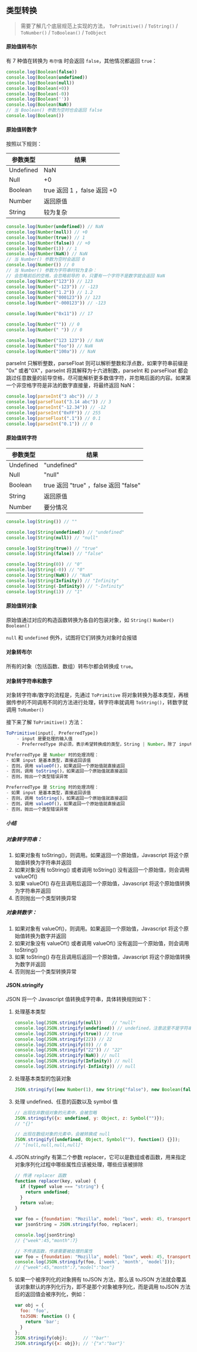 ## 类型转换

> 需要了解几个底层规范上实现的方法， `ToPrimitive()` / `ToString()` / `ToNumber()` / `ToBoolean()` / `ToObject`



#### 原始值转布尔

有 7 种值在转换为 `布尔值` 时会返回 `false`，其他情况都返回 `true`：

```javascript
console.log(Boolean(false))
console.log(Boolean(undefined))
console.log(Boolean(null))
console.log(Boolean(+0))
console.log(Boolean(-0))
console.log(Boolean(''))
console.log(Boolean(NaN))
// 当 Boolean() 参数为空时也会返回 false
console.log(Boolean())
```



#### 原始值转数字

按照以下规则：

| 参数类型  | 结果                        |
| --------- | --------------------------- |
| Undefined | NaN                         |
| Null      | +0                          |
| Boolean   | true 返回 1 ，false 返回 +0 |
| Number    | 返回原值                    |
| String    | 较为复杂                    |

```javascript
console.log(Number(undefined)) // NaN
console.log(Number(null)) // +0
console.log(Number(true)) // 1
console.log(Number(false)) // +0
console.log(Number(1)) // 1
console.log(Number(NaN)) // NaN
// 当 Number() 参数为空时会返回 0
console.log(Number()) // 0
// 当 Number() 参数为字符串时较为复杂：
// 会忽略前后的空格，会忽略前导的 0，只要有一个字符不是数字就会返回 NaN
console.log(Number("123")) // 123
console.log(Number("-123")) // -123
console.log(Number("1.2")) // 1.2
console.log(Number("000123")) // 123
console.log(Number("-000123")) // -123

console.log(Number("0x11")) // 17

console.log(Number("")) // 0
console.log(Number(" ")) // 0

console.log(Number("123 123")) // NaN
console.log(Number("foo")) // NaN
console.log(Number("100a")) // NaN
```

parseInt 只解析整数，parseFloat 则可以解析整数和浮点数，如果字符串前缀是 "0x" 或者"0X"，parseInt 将其解释为十六进制数，parseInt 和 parseFloat 都会跳过任意数量的前导空格，尽可能解析更多数值字符，并忽略后面的内容。如果第一个非空格字符是非法的数字直接量，将最终返回 NaN：

```javascript
console.log(parseInt("3 abc")) // 3
console.log(parseFloat("3.14 abc")) // 3
console.log(parseInt("-12.34")) // -12
console.log(parseInt("0xFF")) // 255
console.log(parseFloat(".1")) // 0.1
console.log(parseInt("0.1")) // 0
```



#### 原始值转字符

| 参数类型  | 结果                                  |
| --------- | ------------------------------------- |
| Undefined | "undefined"                           |
| Null      | "null"                                |
| Boolean   | true 返回 "true" ，false 返回 "false" |
| String    | 返回原值                              |
| Number    | 要分情况                              |

```javascript
console.log(String()) // ""

console.log(String(undefined)) // "undefined"
console.log(String(null)) // "null"

console.log(String(true)) // "true"
console.log(String(false)) // "false"

console.log(String(0)) // "0"
console.log(String(-0)) // "0"
console.log(String(NaN)) // "NaN"
console.log(String(Infinity)) // "Infinity"
console.log(String(-Infinity)) // "-Infinity"
console.log(String(1)) // "1"
```



#### 原始值转对象

原始值通过对应的构造函数转换为各自的包装对象，如 `String()` `Number()` `Boolean()`

`null` 和 `undefined` 例外，试图将它们转换为对象时会报错



#### 对象转布尔

所有的对象（包括函数、数组）转布尔都会转换成 `true`。



#### 对象转字符串和数字

对象转字符串/数字的流程是，先通过 `ToPrimitive` 将对象转换为基本类型，再根据传参的不同调用不同的方法进行处理，转字符串就调用 `ToString()`，转数字就调用 `ToNumber()`

接下来了解 `ToPrimitive()` 方法：

```javascript
ToPrimitive(input[, PreferredType])
	- input 是要处理的输入值
	- PreferredType 非必须，表示希望转换成的类型，String | Number。除了 input 是 Date 类型时，PreferredType 默认是 		 String，其他情况下 PreferredType 默认是 Number

PreferredType 是 Number 时的处理流程：
- 如果 input 是基本类型，直接返回该值
- 否则，调用 valueOf()，如果返回一个原始值就直接返回
- 否则，调用 toString()，如果返回一个原始值就直接返回
- 否则，抛出一个类型错误异常

PreferredType 是 String 时的处理流程：
- 如果 input 是基本类型，直接返回该值
- 否则，调用 toString()，如果返回一个原始值就直接返回
- 否则，调用 valueOf()，如果返回一个原始值就直接返回
- 否则，抛出一个类型错误异常
```

##### 小结

##### 对象转字符串：

1. 如果对象有 toString()，则调用。如果返回一个原始值，Javascript 将这个原始值转换为字符串并返回
2. 如果对象没有 toString() 或者调用 toString() 没有返回一个原始值，则会调用 valueOf()
3. 如果 valueOf() 存在且调用后返回一个原始值，Javascript 将这个原始值转换为字符串并返回
4. 否则抛出一个类型转换异常

##### 对象转数字：

1. 如果对象有 valueOf()，则调用。如果返回一个原始值，Javascript 将这个原始值转换为数字并返回
2. 如果对象没有 valueOf() 或者调用 valueOf() 没有返回一个原始值，则会调用 toString()
3. 如果 toString() 存在且调用后返回一个原始值，Javascript 将这个原始值转换为数字并返回
4. 否则抛出一个类型转换异常



#### JSON.stringify

JSON 将一个 Javascript 值转换成字符串，具体转换规则如下：

1. 处理基本类型

   ```javascript
   console.log(JSON.stringify(null))	// "null"
   console.log(JSON.stringify(undefined)) // undefined，注意这里不是字符串
   console.log(JSON.stringify(true)) // true
   console.log(JSON.stringify(22)) // 22
   console.log(JSON.stringify(0)) // 0
   console.log(JSON.stringify("22")) // "22"
   console.log(JSON.stringify(NaN)) // null
   console.log(JSON.stringify(Infinity)) // null
   console.log(JSON.stringify(-Infinity)) // null
   ```

2. 处理基本类型的包装对象

   ```javascript
   JSON.stringify([new Number(1), new String("false"), new Boolean(false)]); // "[1,"false",false]"
   ```

3. 处理 undefined、任意的函数以及 symbol 值

   ```javascript
   // 出现在非数组对象的元素中，会被忽略
   JSON.stringify({x: undefined, y: Object, z: Symbol("")}); 
   // "{}"
   
   // 出现在数组对象的元素中，会被转换成 null
   JSON.stringify([undefined, Object, Symbol(""), function() {}]);          
   // "[null,null,null,null]" 
   ```

4. JSON.stringify 有第二个参数 replacer，它可以是数组或者函数，用来指定对象序列化过程中哪些属性应该被处理，哪些应该被排除

   ```javascript
   // 传递 replacer 函数
   function replacer(key, value) {
     if (typeof value === "string") {
       return undefined;
     }
     return value;
   }
   
   var foo = {foundation: "Mozilla", model: "box", week: 45, transport: "car", month: 7};
   var jsonString = JSON.stringify(foo, replacer);
   
   console.log(jsonString)
   // {"week":45,"month":7}
   ```

   ```javascript
   // 不传递函数，传递需要被处理的属性
   var foo = {foundation: "Mozilla", model: "box", week: 45, transport: "car", month: 7};
   console.log(JSON.stringify(foo, ['week', 'month', 'model']));
   // {"week":45,"month":7,"model":"box"}
   ```

5. 如果一个被序列化的对象拥有 toJSON 方法，那么该 toJSON 方法就会覆盖该对象默认的序列化行为，即不是那个对象被序列化，而是调用 toJSON 方法后的返回值会被序列化，例如：

   ```javascript
   var obj = {
     foo: 'foo',
     toJSON: function () {
       return 'bar';
     }
   };
   JSON.stringify(obj);      // '"bar"'
   JSON.stringify({x: obj}); // '{"x":"bar"}'
   ```

   

